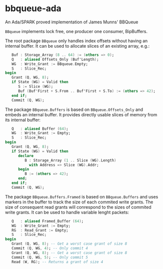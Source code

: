 # bbqueue-ada
An Ada/SPARK proved implementation of James Munns' BBQueue

`BBqueue` implements lock free, one producer one consumer, BipBuffers.

The root package `BBqueue` only handles index offsets without having an
internal buffer. It can be used to allocate slices of an existing array, e.g.:

```ada
   Buf : Storage_Array (8 .. 64) := (others => 0);
   Q   : aliased Offsets_Only (Buf'Length);
   WG  : Write_Grant := BBqueue.Empty;
   S   : Slice_Rec;
begin
   Grant (Q, WG, 8);
   if State (WG) = Valid then
      S := Slice (WG);
      Buf (Buf'First + S.From .. Buf'First + S.To) := (others => 42);
   end if;
   Commit (Q, WG);
```

The package `BBqueue.Buffers` is based on `BBqueue.Offsets_Only` and embeds an
internal buffer. It provides directly usable slices of memory from its internal
buffer:
```ada
   Q   : aliased Buffer (64);
   WG  : Write_Grant := Empty;
   S   : Slice_Rec;
begin
   Grant (Q, WG, 8);
   if State (WG) = Valid then
      declare
         B : Storage_Array (1 .. Slice (WG).Length)
           with Address => Slice (WG).Addr;
      begin
         B := (others => 42);
      end;
   end if;
   Commit (Q, WG);
```

The package `BBqueue.Buffers.Framed` is based on `BBqueue.Buffers` and uses
markers in the buffer to track the size of each commited write grants. The size
of consequent read grants will conrespond to the sizes of commited write
grants. It can be used to handle variable lenght packets:
```ada
   Q   : aliased Framed_Buffer (64);
   WG  : Write_Grant := Empty;
   RG  : Read_Grant := Empty;
   S   : Slice_Rec;
begin
   Grant (Q, WG, 8); -- Get a worst case grant of size 8
   Commit (Q, WG, 4); -- Only commit 4
   Grant (Q, WG, 8); -- Get a worst case grant of size 8
   Commit (Q, WG, 5); -- Only commit 5
   Read (W, RG); -- Returns a grant of size 4
```
